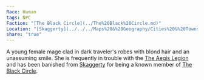 ```yaml
---
Race: Human
tags: NPC
Faction: "[The Black Circle](../The%20Black%20Circle.md)"
Location: "[Skaggerty](../../../Maps%20&%20Geography/Cities%20&%20Towns/Skaggerty/Skaggerty.md) (Region)"
share: "true"
---
```


A young female mage clad in dark traveler's robes with blond hair and an unassuming smile. She is frequently in trouble with the [The Aegis Legion](../../The%20Aegis%20Legion/The%20Aegis%20Legion.md) and has been banished from [Skaggerty](../../../Maps%20&%20Geography/Cities%20&%20Towns/Skaggerty/Skaggerty.md) for being a known member of [The Black Circle](../The%20Black%20Circle.md).
